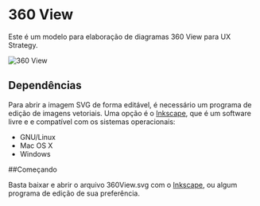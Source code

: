# 360 View 

Este é um modelo para elaboração de diagramas 360 View para UX Strategy.

![360 View](http://elmojunior.com/elmojunior/wp-elmojunior/wp-content/uploads/2017/11/diagrama-360-view-em-svg-1.png)

## Dependências

Para abrir a imagem SVG de forma editável, é necessário um programa de edição de imagens vetoriais. Uma opção é o [Inkscape](https://goo.gl/ufnpTR), que é um software livre e e compatível com os sistemas operacionais:

- GNU/Linux
- Mac OS X
- Windows

##Começando

Basta baixar e abrir o arquivo 360View.svg com o [Inkscape](https://goo.gl/ufnpTR), ou algum programa de edição de sua preferência. 


